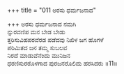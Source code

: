 +++
title = "011 ಅರಸು ಧರ್ಮಜನಾದ"

+++
ಅರಸು ಧರ್ಮಜನಾದ ನಮಗಿ  
ನ್ನುರವಣಿಪ ಮನ ಬೇಡ ಬೇಡು  
ತ್ತರಿಸುವಿಹಪರವೆರಡ ಪಡೆದವು ನಿಖಿಳ ಜಗ ಹೊಗಳೆ  
ಪರಿಮಿತದ ಜನ ತಮ್ಮ ಸುಬಲವ  
ನಿರದೆ ಮಾಡುವೆನೆಂದು ಮುನಿಜನ  
ಧರಣಿಸುರರೊಳಗಾದ ಪುರಜನರೊಲಿದು ಹರಸಿದರು      ॥11॥